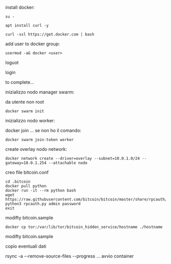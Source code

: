 install docker:

    su -

    apt install curl -y
    
    curl -ssl https://get.docker.com | bash

add user to docker group:

    usermod -aG docker <user>

loguot

login


to complete...

inizializzo nodo manager swarm:

da utente non root

    docker swarm init
inizializzo nodo worker:

docker join ... 
se non ho il comando:

    docker swarm join-token worker

create overlay nodo network:

    docker network create --driver=overlay --subnet=10.0.1.0/24 --gateway=10.0.1.254 --attachable nodo

creo file bitcoin.conf

    cd .bitcoin
    docker pull python
    docker run -it --rm python bash
    wget https://raw.githubusercontent.com/bitcoin/bitcoin/master/share/rpcauth/rpcauth.py
    python3 rpcauth.py admin password
    exit

modifty bitcoin.sample

    docker cp tor:/var/lib/tor/bitcoin_hidden_service/hostname ./hostname


modifty bitcoin.sample

copio eventuali dati

rsync -a --remove-source-files --progress ...
avvio container
